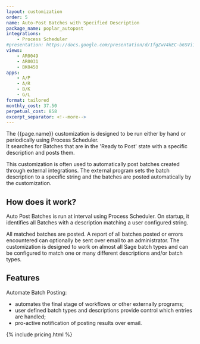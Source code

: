 ```yaml
---
layout: customization
order: 5
name: Auto-Post Batches with Specified Description
package_name: poplar_autopost
integrations:
    - Process Scheduler
#presentation: https://docs.google.com/presentation/d/1fgZwV4kEC-b6SVi1EU-2XPv566jdK6Gkg7Er7i-El04/edit?usp=sharing
views:
    - AR0049
    - AR0031
    - BK0450
apps:
    - A/P
    - A/R
    - B/K
    - G/L
format: tailored
monthly_cost: 37.50
perpetual_cost: 858
excerpt_separator: <!--more-->
---
```


The {{page.name}} customization is designed
to be run either by hand or periodically using Process Scheduler.  
It searches for Batches that are in the 'Ready to Post' 
state with a specific description and posts them.

This customization is often used to automatically post batches
created through external integrations. The external program sets the
batch description to a specific string and the batches are posted
automatically by the customization.
<!--more-->

## How does it work?

Auto Post Batches is run at interval using Process Scheduler. On startup, it
identifies all Batches with a description matching a user configured string.

All matched batches are posted.  A report of all batches posted or errors
encountered can optionally be sent over email to an administrator.  The
customization is designed to work on almost all Sage batch types and can be
configured to match one or many different descriptions and/or batch types.

## Features

Automate Batch Posting:

- automates the final stage of workflows or other externally programs;
- user defined batch types and descriptions provide control which entries are
  handled;
- pro-active notification of posting results over email.

{% include pricing.html %}
